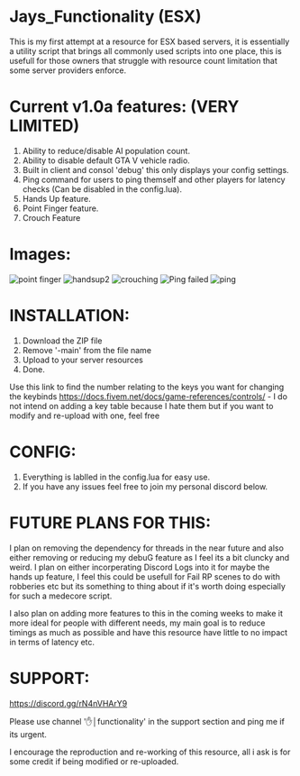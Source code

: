 # Jays_Functionality (ESX)
This is my first attempt at a resource for ESX based servers, it is essentially a utility script that brings all commonly used scripts into one place, this is usefull for those owners that struggle with resource count limitation that some server providers enforce. 


# Current v1.0a features: (VERY LIMITED)
  1. Ability to reduce/disable AI population count.
  2. Ability to disable default GTA V vehicle radio.
  3. Built in client and consol 'debug' this only displays your config settings.
  4. Ping command for users to ping themself and other players for latency checks (Can be disabled in the config.lua).
  5. Hands Up feature.
  6. Point Finger feature.
  7. Crouch Feature

# Images:
![point finger](https://user-images.githubusercontent.com/83920038/145663772-b05525fe-cc02-4efd-bde8-4784396afbb8.png)
![handsup2](https://user-images.githubusercontent.com/83920038/145663774-ed7be7c1-db09-4d4c-b8ba-aa4cd453f9d6.png)
![crouching](https://user-images.githubusercontent.com/83920038/145685834-10aaad95-16c4-4a0e-91f4-1a1d9ccbff3f.png)
![Ping failed](https://user-images.githubusercontent.com/83920038/145685864-53049312-2c8c-469f-a941-2aad1c2b292f.png)
![ping](https://user-images.githubusercontent.com/83920038/145662886-982a4551-1a9b-47de-ad8a-37a3f3095f4e.png)

# INSTALLATION:
  1. Download the ZIP file
  2. Remove '-main' from the file name
  3. Upload to your server resources
  4. Done.

Use this link to find the number relating to the keys you want for changing the keybinds https://docs.fivem.net/docs/game-references/controls/ - I do not intend on adding a key table because I hate them but if you want to modify and re-upload with one, feel free

# CONFIG:
  1. Everything is lablled in the config.lua for easy use.
  2. If you have any issues feel free to join my personal discord below.

# FUTURE PLANS FOR THIS:
I plan on removing the dependency for threads in the near future and also either removing or reducing my debuG feature as I feel its a bit cluncky and weird. I plan on either incorperating Discord Logs into it for maybe the hands up feature, I feel this could be usefull for Fail RP scenes to do with robberies etc but its something to thing about if it's worth doing especially for such a medecore script.

I also plan on adding more features to this in the coming weeks to make it more ideal for people with different needs, my main goal is to reduce timings as much as possible and have this resource have little to no impact in terms of latency etc.

# SUPPORT:
  https://discord.gg/rN4nVHArY9
  
  Please use channel '✋│functionality' in the support section and ping me if its urgent.
 
 
I encourage the reproduction and re-working of this resource, all i ask is for some credit if being modified or re-uploaded.
